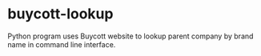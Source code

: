 # buycott-lookup
Python program uses Buycott website to lookup parent company by brand name in command line interface.
